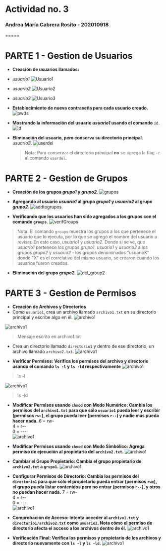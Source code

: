 # Actividad no. 3 
### Andrea María Cabrera Rosito - 202010918
=====

# PARTE 1 - Gestion de Usuarios
- **Creación de usuarios llamados:**
 - *usuario1* 
 ![Usuario1](./imgs/usuario1_p1.png)
 - *usuario2* 
 ![Usuario2](./imgs/usuario2_p1.png)
 - *usuario3*
 ![Usuario3](./imgs/usuario3_p1.png)

- **Establecimiento de nueva contraseña para cada usuario creado.**
    ![pwds](./imgs/newpwd.png)
- **Mostrando la información del usuario *usuario1* usando el comando** `id`.
    ![id](./imgs/iduser1.png)
- **Eliminación del usuario, pero conserva su directorio principal.** *usuario3*.
    ![userdel](./imgs/userdel3.png)
    > Nota: Para conservar el directorio principal **no** se agrega la flag `-r` al comando `userdel`.

# PARTE 2 - Gestion de Grupos
- **Creación de los grupos *grupo1* y *grupo2***.
 ![grupos](./imgs/c_groups.png)

- **Agregando al usuario *usuario1* al grupo *grupo1* y *usuario2* al grupo *grupo2***.
 ![addtogrupos](./imgs/u_t_g.png)
- **Verificando que los usuarios han sido agregados a los grupos con el comando `groups`**.
![verifGroups](./imgs/groups.png)
>Nota: El comando `groups` muestra los grupos a los que pertenece el usuario que lo ejecuta, por lo que se agregó el nombre del usuario a revisar. En este caso, *usuario1* y *usuario2*. Donde si se ve, que *usuario1* pertenece los grupos *grupo1*, *usuario1* y *usuario2* a los grupos *grupo2* y *usuario2* - los grupos denominados "usuarioX" donde "X" es el correlativo del mismo usuario, se crearon cuando los usuarios fueron creados.

- **Eliminación del grupo *grupo2***.
![del_group2](./imgs/delgrp.png)

# PARTE 3 - Gestion de Permisos
- **Creación de Archivos y Directorios**
 - Como `usuario1`, crea un archivo llamado `archivo1.txt` en su directorio principal y escribe algo en él.
 ![archivo1](./imgs/archivo1.png)

 ![archivo1](./imgs/nano_archivo1.png)
 >Mensaje escrito en archivo1.txt

 - Crea un directorio llamado `directorio1` y dentro de ese directorio, un archivo llamado `archivo2.txt`.
 ![archivo1](./imgs/direct.png)

- **Verificar Permisos: Verifica los permisos del archivo y directorio usando el comando `ls -l` y `ls -ld` respectivamente**
 ![archivo1](./imgs/lsl.png)
>ls -l

 ![archivo1](./imgs/lsld.png)
>ls -ld 
- **Modificar Permisos usando `chmod` con Modo Numérico: Cambia los permisos del `archivo1.txt` para que sólo `usuario1` pueda leer y escribir (permisos `rw-`), el grupo pueda leer (permisos `r--`) y nadie más pueda hacer nada.**
 6 = rw- <br>
 4 = r-- <br>
 0 = --- <br>
 ![archivo1](./imgs/chmod.png)

- **Modificar Permisos usando `chmod` con Modo Simbólico: Agrega permiso de ejecución al propietario del `archivo2.txt`.**
 ![archivo1](./imgs/chmod2.png)

- **Cambiar el Grupo Propietario: Cambia el grupo propietario de `archivo2.txt` a `grupo1`.**
 ![archivo1](./imgs/chgrp.png)

- **Configurar Permisos de Directorio: Cambia los permisos del `directorio1` para que sólo el propietario pueda entrar (permisos `rwx`), el grupo pueda listar contenidos pero no entrar (permisos `r--`), y otros no puedan hacer nada.**
 7 = rw- <br>
 4 = r-- <br>
 0 = --- <br>
 ![archivo1](./imgs/chmoddir.png)

- **Comprobación de Acceso: Intenta acceder al `archivo1.txt` y `directorio1/archivo2.txt` como `usuario2`. Nota cómo el permiso de directorio afecta el acceso a los archivos dentro de él.**
 ![archivo1](./imgs/denied.png)

- **Verificación Final: Verifica los permisos y propietario de los archivos y directorio nuevamente con `ls -l` y `ls -ld`.**
 ![archivo1](./imgs/verifF.png)
